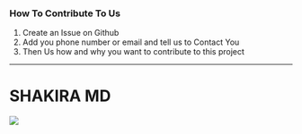 ### How To Contribute To Us
1. Create an Issue on Github 
2. Add you phone number or email and tell us to Contact You
3. Then Us how and why you want to contribute to this project
-----------------------------------------------------------------


# SHAKIRA MD

  <img src="https://contrib.rocks/image?repo=basanzietech/shakira-md" />
</a>
